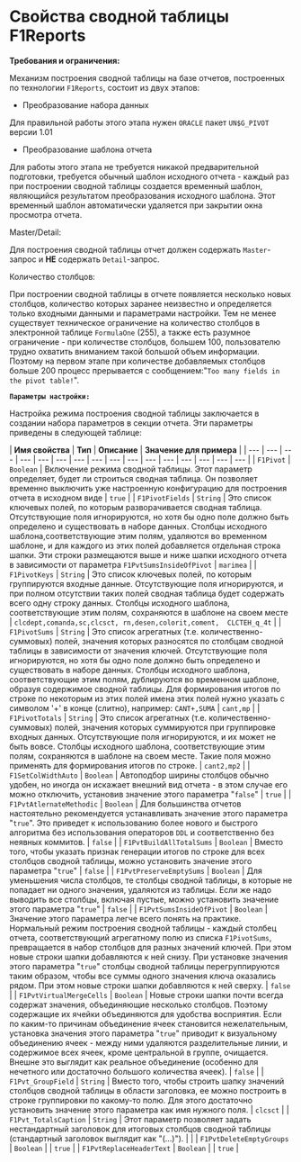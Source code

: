 # Свойства сводной таблицы F1Reports

**Требования и ограничения:**

Механизм построения сводной таблицы на базе отчетов, построенных по технологии `F1Reports`, состоит из двух этапов:

* Преобразование набора данных

Для правильной работы этого этапа нужен `ORACLE` пакет `UN$G_PIVOT` версии 1.01

* Преобразование шаблона отчета

Для работы этого этапа не требуется никакой предварительной подготовки, требуется обычный шаблон исходного отчета - каждый раз при построении сводной таблицы создается временный шаблон, являющийся результатом преобразования исходного шаблона. Этот временный шаблон автоматически удаляется при закрытии окна просмотра отчета.

Master/Detail:

Для построения сводной таблицы отчет должен содержать `Master`-запрос и **НЕ** содержать `Detail`-запрос.

Количество столбцов:

При построении сводной таблицы в отчете появляется несколько новых столбцов, количество которых заранее неизвестно и определяется только входными данными и параметрами настройки. Тем не менее существует техническое ограничение на количество столбцов в электронной таблице `FormulaOne` \(255\), а также есть разумное ограничение - при количестве столбцов, большем 100, пользователю трудно охватить вниманием такой большой объем информации. Поэтому на первом этапе при количестве добавляемых столбцов больше 200 процесс прерывается с сообщением:"`Too many fields in the pivot table!`". 

**`Параметры настройки:`**

Настройка режима построения сводной таблицы заключается в создании набора параметров в секции отчета. Эти параметры приведены в следующей таблице:



| **Имя свойства** | **Тип** | **Описание** | **Значение для примера** |
| --- | --- | --- | --- | --- | --- | --- | --- | --- | --- | --- | --- | --- | --- | --- | --- |
| `F1Pivot` | `Boolean` | Включение режима сводной таблицы. Этот параметр определяет, будет ли строиться сводная таблица. Он позволяет временно выключить уже настроенную конфигурацию для построения отчета в исходном виде | `true` |
| `F1PivotFields` | `String` | Это список ключевых полей, по которым разворачивается сводная таблица. Отсутствующие поля игнорируются, но хотя бы одно поле должно быть определено и существовать в наборе данных. Столбцы исходного шаблона,соответствующие этим полям, удаляются во временном шаблоне, и для каждого из этих полей добавляется отдельная строка шапки. Эти строки размещаются выше и ниже шапки исходного отчета в зависимости от параметра `F1PvtSumsInsideOfPivot` | `marimea` |
| `F1PivotKeys` | `String` | Это список ключевых полей, по которым группируются входные данные. Отсутствующие поля игнорируются, и при полном отсутствии таких полей сводная таблица будет содержать всего одну строку данных.  Столбцы исходного шаблона, соответствующие этим полям, сохраняются в шаблоне на своем месте | `clcdept,comanda,sc,clcsct, rn,desen,colorit,coment,  CLCTEH_q_4t` |
| `F1PivotSums` | `String` | Это список агрегатных \(т.е. количественно-суммовых\) полей, значения которых разносятся по столбцам сводной таблицы в зависимости от значения ключей. Отсутствующие поля игнорируются, но хотя бы одно поле должно быть определено и существовать в наборе данных. Столбцы исходного шаблона,  соответствующие этим полям, дублируются во временном шаблоне, образуя содержимое сводной таблицы.  Для формирования итогов по строке по некоторым из этих полей имена этих полей нужно указать с символом '+' в конце \(слитно\), например: `CANT+,SUMA` | `cant,mp` |
| `F1PivotTotals` | `String` | Это список агрегатных \(т.е. количественно-суммовых\) полей, значения которых суммируются при группировке входных данных. Отсутствующие поля игнорируются, и их может не быть вовсе. Столбцы исходного шаблона, соответствующие этим полям, сохраняются в шаблоне на своем месте.  Такие поля можно применять для формирования итогов по строке. |  `cant2,mp2` |
| `F1SetColWidthAuto` | `Boolean` | Автоподбор ширины столбцов обычно удобен, но иногда он искажает внешний вид отчета - в этом случае его можно отключить, установив значение этого параметра "`false`" |  `true` |
| `F1PvtAtlernateMethodic` | `Boolean` | Для большинства отчетов настоятельно рекомендуется устанавливать значение этого параметра "`true`". Это приведет к использованию более нового и быстрого алгоритма без использования операторов `DDL` и соответственно без неявных коммитов. |  `false` |
| `F1PvtBuildAllTotalSums` | `Boolean` | Вместо того, чтобы указать признак генерации итогов по строке для всех столбцов сводной таблицы, можно установить значение этого параметра "`true`" | `false` |
| `F1PvtPreserveEmptySums` | `Boolean` | Для уменьшения числа столбцов, те столбцы сводной таблицы, в которые не попадает ни одного значения, удаляются из таблицы. Если же надо выводить все столбцы, включая пустые, можно установить значение этого параметра "`true`" | `false` |
| `F1PvtSumsInsideOfPivot` | `Boolean` | Значение этого параметра легче всего понять на практике. Нормальный режим построения сводной таблицы - каждый столбец отчета, соответствующий агрегатному полю из списка `F1PivotSums`, превращается в набор столбцов для разных значений ключей.  При этом новые строки шапки добавляются к ней снизу. При установке значения этого параметра "`true`" столбцы сводной таблицы перегруппируются таким образом, чтобы все суммы одного значения ключа оказались рядом. При этом новые строки шапки добавляются к ней сверху. | `false` |
| `F1PvtVirtualMergeCells` | `Boolean` | Новые строки шапки почти всегда содержат значения, объединяющие несколько столбцов. Поэтому содержащие их ячейки объединяются для удобства восприятия. Если по каким-то причинам объединение ячеек становится нежелательным, установка значения этого параметра "`true`" приводит к визуальному объединению ячеек - между ними удаляются разделительные линии, и содержимое всех ячеек, кроме центральной в группе, очищается. Внешне это выглядит как реальное объединение \(особенно для нечетного или достаточно большого количества ячеек\). | `false` |
| `F1Pvt_GroupField` | `String` | Вместо того, чтобы строить шапку значений столбцов сводной таблицы в области заголовка,  ее можно построить в строке группировки по какому-то полю.  Для этого достаточно установить значение этого параметра как имя нужного поля. | `clcsct` |
| `F1Pvt_TotalsCaption` | `String` | Этот параметр позволяет задать нестандартный заголовок для итоговых  столбцов сводной таблицы \(стандартный заголовок выглядит как "\(...\)"\). |  |
| `F1PvtDeleteEmptyGroups` | `Boolean` |  | `true` |
| `F1PvtReplaceHeaderText` | `Boolean` |  | `true` |

